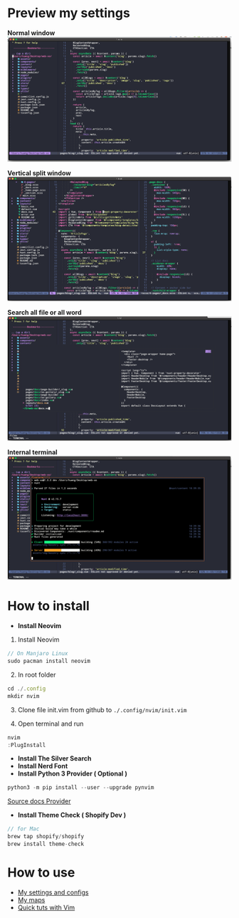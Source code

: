 # Preview my settings
**Normal window**
![enter image description here](./preview/image1.png)

**Vertical split window**
![enter image description here](./preview/image3.png)

**Search all file or all word**
![enter image description here](./preview/image4.png)

**Internal terminal**
![enter image description here](./preview/image2.png)

# How to install
- **Install Neovim**
1. Install Neovim

```js
// On Manjaro Linux
sudo pacman install neovim 
```

2. In root folder

```js
cd ./.config
mkdir nvim

```

3. Clone file init.vim from github to `./.config/nvim/init.vim`

4. Open terminal and run

```js
nvim
:PlugInstall
```
- **Install The Silver Search**
- **Install Nerd Font**
- **Install Python 3 Provider ( Optional )**
```js
python3 -m pip install --user --upgrade pynvim
```
[Source docs Provider](https://neovim.io/doc/user/provider.html)
- **Install Theme Check ( Shopify Dev )**
```js
// for Mac
brew tap shopify/shopify
brew install theme-check
```

# How to use
- [My settings and configs](https://github.com/kmacoders/vim-kmacoders/blob/master/docs/MySettings.md)
- [My maps](https://github.com/kmacoders/vim-kmacoders/blob/master/docs/MyMaps.md)
- [Quick tuts with Vim](https://github.com/kmacoders/vim-kmacoders/blob/master/docs/QuickTutorial.md)
